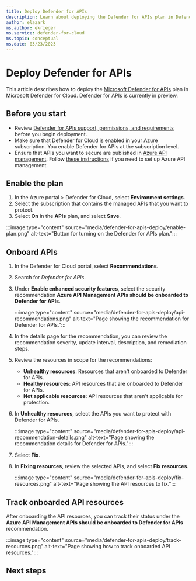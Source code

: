 ```yaml
---
title: Deploy Defender for APIs 
description: Learn about deploying the Defender for APIs plan in Defender for Cloud
author: elazark
ms.author: ekrieger
ms.service: defender-for-cloud
ms.topic: conceptual
ms.date: 03/23/2023
---
```

# Deploy Defender for APIs 

This article describes how to deploy the [Microsoft Defender for APIs](defender-for-apis-introduction.md) plan in Microsoft Defender for Cloud. Defender for APIs is currently in preview.

## Before you start

- Review [Defender for APIs support, permissions, and requirements](defender-for-apis-introduction.md) before you begin deployment.
- Make sure that Defender for Cloud is enabled in your Azure subscription. You enable Defender for APIs at the subscription level.
- Ensure that APIs you want to secure are published in [Azure API management](/azure/api-management/api-management-key-concepts). Follow [these instructions](/azure/api-management/get-started-create-service-instance) if you need to set up Azure API management.

## Enable the plan

1. In the Azure portal > Defender for Cloud, select **Environment settings**.
1. Select the subscription that contains the managed APIs that you want to protect. 
1. Select **On** in the **APIs** plan, and select **Save**.

:::image type="content" source="media/defender-for-apis-deploy/enable-plan.png" alt-text="Button for turning on the Defender for APIs plan.":::

## Onboard APIs

1. In the Defender for Cloud portal, select **Recommendations**.
1. Search for *Defender for APIs*.
1. Under **Enable enhanced security features**, select the security recommendation **Azure API Management APIs should be onboarded to Defender for APIs**.

    :::image type="content" source="media/defender-for-apis-deploy/api-recommendations.png" alt-text="Page showing the recommendation for Defender for APIs.":::

1. In the details page for the recommendation, you can review the recommendation severity, update interval, description, and remediation steps.
1. Review the resources in scope for the recommendations:
    - **Unhealthy resources**: Resources that aren't onboarded to Defender for APIs.
    - **Healthy resources**: API resources that are onboarded to Defender for APIs.
    - **Not applicable resources**: API resources that aren't applicable for protection.

1. In **Unhealthy resources**, select the APIs you want to protect with Defender for APIs.

    :::image type="content" source="media/defender-for-apis-deploy/api-recommendation-details.png" alt-text="Page showing the recommendation details for Defender for APIs.":::

1. Select **Fix**. 
1. In **Fixing resources**, review the selected APIs, and select **Fix resources**.

    :::image type="content" source="media/defender-for-apis-deploy/fix-resources.png" alt-text="Page showing the API resources to fix.":::

## Track onboarded API resources

After onboarding the API resources, you can track their status under the **Azure API Management APIs should be onboarded to Defender for APIs** recommendation.

:::image type="content" source="media/defender-for-apis-deploy/track-resources.png" alt-text="Page showing how to track onboarded API resources.":::


## Next steps



